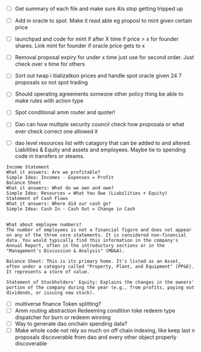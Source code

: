 - [ ] Get summary of each file and make sure AIs stop getting tripped up
- [ ] Add in oracle to spot. Make it read able eg proposl to mint given certain price
- [ ]  launchpad and code for mint if after X time if price > x for founder shares. Link mint for founder if oracle price gets to x
- [ ] Removal proposal expiry for under x time just use for second order. Just check over x time for others 
- [ ] Sort out twap i itializatkon prices and handle spot oracle given 24 7 proposals so not spot trading 
- [ ] Should operating agreements someone other policy thing be able to make rules with action type
- [ ] Spot conditional amm router and quoter!
- [ ] Dao can how multiple security council check how proposala or what ever check correct one allowed it 
- [ ] dao level resources list with catagory that can be added to and altered. Liabilities & Equity and assets and employees. Maybe tie to spending code in transfers or steams.


```
Income Statement
What it answers: Are we profitable?
Simple Idea: Incomes - Expenses = Profit
Balance Sheet
What it answers: What do we own and owe?
Simple Idea: Resources = What You Owe (Liabilities + Equity)
Statement of Cash Flows
What it answers: Where did our cash go?
Simple Idea: Cash In - Cash Out = Change in Cash


What about employee numbers?
The number of employees is not a financial figure and does not appear on any of the three core statements. It is considered non-financial data. You would typically find this information in the company's Annual Report, often in the introductory sections or in the "Management's Discussion & Analysis" (MD&A).

Balance Sheet: This is its primary home. It's listed as an Asset, often under a category called "Property, Plant, and Equipment" (PP&E). It represents a store of value.

Statement of Stockholders' Equity: Explains the changes in the owners' portion of the company during the year (e.g., from profits, paying out dividends, or issuing new stock).
```

- [ ] multiverse finance Token splitting?
- [ ] Amm routing abstraction Redeeming condition toke redeem type dispatcher for burn or redeem winning
- [ ]  Way to generate dao onchain spending data?
- [ ]  Make whole code not rely so much on off chain indexing, like keep last n proposals discoverable from dao and every other object properly discoverable